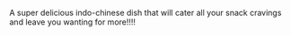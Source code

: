 A super delicious indo-chinese dish that will cater all your snack cravings and leave you wanting for more!!!!